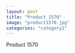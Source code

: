 ```yaml
---
layout: post
title: "Product 1570"
image: "product1570.jpg"
categories: "category1"
---
```

Product 1570
